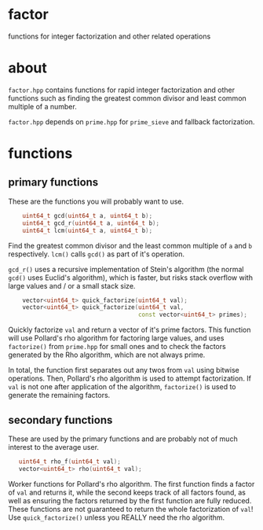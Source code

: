 # factor
functions for integer factorization and other related operations

# about

`factor.hpp` contains functions for rapid integer factorization and
other functions such as finding the greatest common divisor and least
common multiple of a number.

`factor.hpp` depends on `prime.hpp` for `prime_sieve` and fallback
factorization.

# functions

## primary functions

These are the functions you will probably want to use.

```C++
    uint64_t gcd(uint64_t a, uint64_t b);
    uint64_t gcd_r(uint64_t a, uint64_t b);
    uint64_t lcm(uint64_t a, uint64_t b);
```

Find the greatest common divisor and the least common multiple of `a` and
`b` respectively. `lcm()` calls `gcd()` as part of it's operation.

`gcd_r()` uses a recursive implementation of Stein's algorithm 
(the normal `gcd()` uses Euclid's algorithm), which is faster, but
risks stack overflow with large values and / or a small stack size.

```C++
    vector<uint64_t> quick_factorize(uint64_t val);
    vector<uint64_t> quick_factorize(uint64_t val,
                                     const vector<uint64_t> primes);
```

Quickly factorize `val` and return a vector of it's prime factors. This
function will use Pollard's rho algorithm for factoring large values, and 
uses `factorize()` from `prime.hpp` for small ones and to check the factors
generated by the Rho algorithm, which are not always prime.

In total, the function first separates out any twos from `val` using
bitwise operations. Then, Pollard's rho algorithm is used to attempt 
factorization. If `val` is not one after application of the algorithm,
`factorize()` is used to generate the remaining factors.


## secondary functions

These are used by the primary functions and are probably not of much
interest to the average user.

```C++
   uint64_t rho_f(uint64_t val); 
   vector<uint64_t> rho(uint64_t val); 
```

Worker functions for Pollard's rho algorithm. The first function finds a
factor of `val` and returns it, while the second keeps track of all factors
found, as well as ensuring the factors returned by the first function are
fully reduced. These functions are not guaranteed to return the whole
factorization of `val`! Use `quick_factorize()` unless you REALLY need
the rho algorithm.
